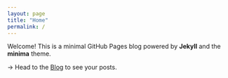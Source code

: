 ```yaml
---
layout: page
title: "Home"
permalink: /
---
```


Welcome! This is a minimal GitHub Pages blog powered by **Jekyll** and the **minima** theme.

→ Head to the [Blog](/blog/) to see your posts.
